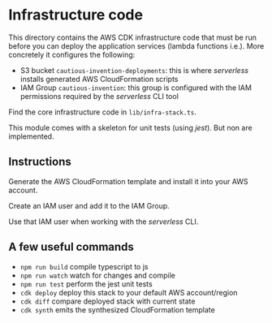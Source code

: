 # Infrastructure code

This directory contains the AWS CDK infrastructure code that must be run before you can
deploy the application services (lambda functions i.e.). More concretely it configures the following:

- S3 bucket `cautious-invention-deployments`: this is where _serverless_ installs generated AWS CloudFormation scripts
- IAM Group `cautious-invention`: this group is configured with the IAM permissions required by the _serverless_ CLI tool

Find the core infrastructure code in `lib/infra-stack.ts`.

This module comes with a skeleton for unit tests (using _jest_). But non are implemented.

## Instructions

Generate the AWS CloudFormation template and install it into your AWS account.

Create an IAM user and add it to the IAM Group. 

Use that IAM user when working with the _serverless_ CLI.

## A few useful commands

 * `npm run build`   compile typescript to js
 * `npm run watch`   watch for changes and compile
 * `npm run test`    perform the jest unit tests
 * `cdk deploy`      deploy this stack to your default AWS account/region
 * `cdk diff`        compare deployed stack with current state
 * `cdk synth`       emits the synthesized CloudFormation template

